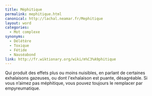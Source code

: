 ```yaml
---
title: Méphitique
permalink: mephitique.html
canonical: http://lachal.neamar.fr/Mephitique
layout: word
categories:
  - Mot complexe
synonyms:
  - Délétère
  - Toxique
  - Fétide
  - Nauséabond
link: http://fr.wiktionary.org/wiki/m%C3%A9phitique
---
```


Qui produit des effets plus ou moins nuisibles, en parlant de certaines exhalaisons gazeuses, ou dont l'exhalaison est puante, désagréable. Si vous n’aimez pas méphitique, vous pouvez toujours le remplacer par empyreumatique.

